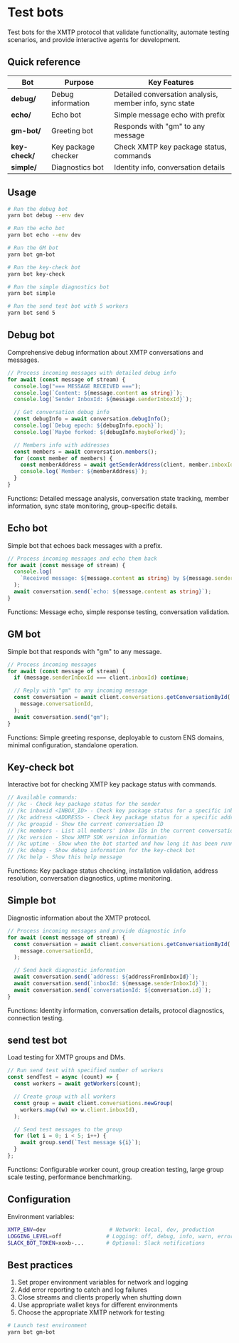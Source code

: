 # Test bots

Test bots for the XMTP protocol that validate functionality, automate testing scenarios, and provide interactive agents for development.

## Quick reference

| Bot            | Purpose             | Key Features                                            |
| -------------- | ------------------- | ------------------------------------------------------- |
| **debug/**     | Debug information   | Detailed conversation analysis, member info, sync state |
| **echo/**      | Echo bot            | Simple message echo with prefix                         |
| **gm-bot/**    | Greeting bot        | Responds with "gm" to any message                       |
| **key-check/** | Key package checker | Check XMTP key package status, commands                 |
| **simple/**    | Diagnostics bot     | Identity info, conversation details                     |

## Usage

```bash
# Run the debug bot
yarn bot debug --env dev

# Run the echo bot
yarn bot echo --env dev

# Run the GM bot
yarn bot gm-bot

# Run the key-check bot
yarn bot key-check

# Run the simple diagnostics bot
yarn bot simple

# Run the send test bot with 5 workers
yarn bot send 5
```

## Debug bot

Comprehensive debug information about XMTP conversations and messages.

```typescript
// Process incoming messages with detailed debug info
for await (const message of stream) {
  console.log("=== MESSAGE RECEIVED ===");
  console.log(`Content: ${message.content as string}`);
  console.log(`Sender InboxId: ${message.senderInboxId}`);

  // Get conversation debug info
  const debugInfo = await conversation.debugInfo();
  console.log(`Debug epoch: ${debugInfo.epoch}`);
  console.log(`Maybe forked: ${debugInfo.maybeForked}`);

  // Members info with addresses
  const members = await conversation.members();
  for (const member of members) {
    const memberAddress = await getSenderAddress(client, member.inboxId);
    console.log(`Member: ${memberAddress}`);
  }
}
```

Functions: Detailed message analysis, conversation state tracking, member information, sync state monitoring, group-specific details.

## Echo bot

Simple bot that echoes back messages with a prefix.

```typescript
// Process incoming messages and echo them back
for await (const message of stream) {
  console.log(
    `Received message: ${message.content as string} by ${message.senderInboxId}`,
  );
  await conversation.send(`echo: ${message.content as string}`);
}
```

Functions: Message echo, simple response testing, conversation validation.

## GM bot

Simple bot that responds with "gm" to any message.

```typescript
// Process incoming messages
for await (const message of stream) {
  if (message.senderInboxId === client.inboxId) continue;

  // Reply with "gm" to any incoming message
  const conversation = await client.conversations.getConversationById(
    message.conversationId,
  );
  await conversation.send("gm");
}
```

Functions: Simple greeting response, deployable to custom ENS domains, minimal configuration, standalone operation.

## Key-check bot

Interactive bot for checking XMTP key package status with commands.

```typescript
// Available commands:
// /kc - Check key package status for the sender
// /kc inboxid <INBOX_ID> - Check key package status for a specific inbox ID
// /kc address <ADDRESS> - Check key package status for a specific address
// /kc groupid - Show the current conversation ID
// /kc members - List all members' inbox IDs in the current conversation
// /kc version - Show XMTP SDK version information
// /kc uptime - Show when the bot started and how long it has been running
// /kc debug - Show debug information for the key-check bot
// /kc help - Show this help message
```

Functions: Key package status checking, installation validation, address resolution, conversation diagnostics, uptime monitoring.

## Simple bot

Diagnostic information about the XMTP protocol.

```typescript
// Process incoming messages and provide diagnostic info
for await (const message of stream) {
  const conversation = await client.conversations.getConversationById(
    message.conversationId,
  );

  // Send back diagnostic information
  await conversation.send(`address: ${addressFromInboxId}`);
  await conversation.send(`inboxId: ${message.senderInboxId}`);
  await conversation.send(`conversationId: ${conversation.id}`);
}
```

Functions: Identity information, conversation details, protocol diagnostics, connection testing.

## send test bot

Load testing for XMTP groups and DMs.

```typescript
// Run send test with specified number of workers
const sendTest = async (count) => {
  const workers = await getWorkers(count);

  // Create group with all workers
  const group = await client.conversations.newGroup(
    workers.map((w) => w.client.inboxId),
  );

  // Send test messages to the group
  for (let i = 0; i < 5; i++) {
    await group.send(`Test message ${i}`);
  }
};
```

Functions: Configurable worker count, group creation testing, large group scale testing, performance benchmarking.

## Configuration

Environment variables:

```bash
XMTP_ENV=dev                    # Network: local, dev, production
LOGGING_LEVEL=off              # Logging: off, debug, info, warn, error
SLACK_BOT_TOKEN=xoxb-...       # Optional: Slack notifications
```

## Best practices

1. Set proper environment variables for network and logging
2. Add error reporting to catch and log failures
3. Close streams and clients properly when shutting down
4. Use appropriate wallet keys for different environments
5. Choose the appropriate XMTP network for testing

```bash
# Launch test environment
yarn bot gm-bot
```
